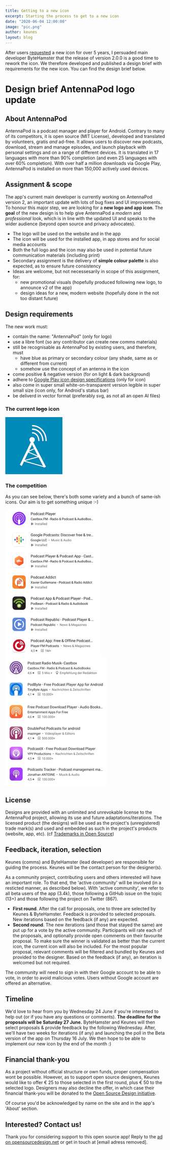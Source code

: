 ```yaml
---
title: Getting to a new icon
excerpt: Starting the process to get to a new icon
date: "2020-06-04 12:00:00"
image: "pic.png"
author: keunes
layout: blog
---
```


After users [requested](https://github.com/AntennaPod/AntennaPod/issues/1281) a new icon for over 5 years, I persuaded main developer ByteHamster that the release of version 2.0.0 is a good time to rework the icon. We therefore developed and published a design brief with requirements for the new icon. You can find the design brief below.

# Design brief AntennaPod logo update

## About AntennaPod

AntennaPod is a podcast manager and player for Android. Contrary to many of its competitors, it is open source (MIT License), developed and translated by volunteers, gratis _and_ ad-free. It allows users to discover new podcasts, download, stream and manage episodes, and launch playback with personal settings and on a range of different devices. It is translated in 17 languages with more than 90% completion (and even 25 languages with over 60% completion). With over half a million downloads via Google Play, AntennaPod is installed on more than 150,000 actively used devices.

## Assignment & scope

The app's current main developer is currently working on AntennaPod version 2, an important update with lots of bug fixes and UI improvements. To honour this major step, we are looking for a **new logo and app icon**. The **goal** of the new design is to help give AntennaPod a _modern_ and _professional_ look, which is in line with the updated UI and speaks to the wider audience (beyond open source and privacy advocates).

- The logo will be used on the website and in the app
- The icon will be used for the installed app, in app stores and for social media accounts
- Both the full logo and the icon may also be used in potential future communication materials (including print)
- Secondary assignment is the delivery of **simple colour palette** is also expected, as to ensure future consistency
- Ideas are welcome, but not necessesarily in scope of this assignment, for:
  - new promotional visuals (hopefully produced following new logo, to announce v2 of the app)
  - design ideas for a new, modern website (hopefully done in the not too distant future)

## Design requirements

The new work must:

- contain the name: "AntennaPod" (only for logo)
- use a libre font (so any contributor can create new comms materials)
- still be recognisable as AntennaPod by existing users, and therefore, must
  - have blue as primary or secondary colour (any shade, same as or different from current)
  - somehow use the concept of an antenna in the icon
- come positive & negative version (for on light & dark background)
- adhere to [Google Play icon design specifications](https://developer.android.com/google-play/resources/icon-design-specifications) (only for icon)
- also come in super small white-on-transparent version legible in super small size (icon only, for Android's status bar)
- be deliverd in vector format (preferably svg, as not all an open AI files)

### The current ~~logo~~ icon

![Current icon](/assets/images/blog/2020/designbrief-current.png)

### The competition

As you can see below, there's both some variety and a bunch of same-ish icons. Our aim is to get something unique :-)

![competition1](/assets/images/blog/2020/designbrief-competition1.png) ![competition2](/assets/images/blog/2020/designbrief-competition2.png)

## License

Designs are provided with an unlimited and unrevokable license to the AntennaPod project, allowing its use and future adaptations/iterations. The licensed product (the designs) will be used as the project's (unregistered) trade mark(s) and used and embedded as such in the project's products (website, app, etc). (cf [Trademarks in Open Source](https://google.github.io/opencasebook/trademarks/))

## Feedback, iteration, selection

Keunes (comms) and ByteHamster (lead developer) are responsible for guiding the process. Keunes will be the contact person for the designer(s).

As a community project, contributing users and others interested will have an important role. To that end, the 'active community' will be involved (in a resticted manner, as described below). With 'active community', we refer to all beta users of the app (3.4k), those following a GitHub issue on the topic (13+) and those following the project on Twitter (867).

- **First round**. After the call for proposals, one to three are selected by Keunes & ByteHamster. Feedback is provided to selected proposals. New iterations based on the feedback (if any) are expected.
- **Second round**. The new iterations (and those that stayed the same) are put up for a vote by the active community. Participants will rate each of the proposals, and optionally provide open comments on their favourite proposal. To make sure the winner is validated as better than the current icon, the current icon will also be included. For the most popular proposal, relevant comments will be filtered and bundled by Keunes and provided to the designer. Based on the feedback (if any), an iteration is welcomed but not required.

The community will need to sign in with their Google account to be able to vote, in order to avoid malicious votes. Users without Google account are offered an alternative.

## Timeline

We'd love to hear from you by Wednesday 24 June if you're interested to help out (or if you have any questions or comments). **The deadline for the proposals will be Saturday 27 June.** ByteHamster and Keunes will then select proposals & provide feedback by the following Wednesday. After, we'll have two weeks for iterations (if any) and launching the poll in the Beta version of the app on Thursday 16 July. We then hope to be able to implement our new icon by the end of the month :)

## Financial thank-you

As a project without official structure or own funds, proper compensation wont be possible. However, as to support open source designers, Keunes would like to offer € 25 to those selected in the first round, plus € 50 to the selected logo. Designers may also decline the offer, in which case their financial thank-you will be donated to the [Open Source Design initiative](https://opencollective.com/opensourcedesign).

Of course you'd be acknowledged by name on the site and in the app's 'About' section.

## Interested? Contact us!

Thank you for considering support to this open source app! Reply to the [ad on opensourcedesign.net](https://opensourcedesign.net/jobs/jobs/2020-05-26-new-logo-to-go-with-major-app-update) or get in touch at [email adress removed].
